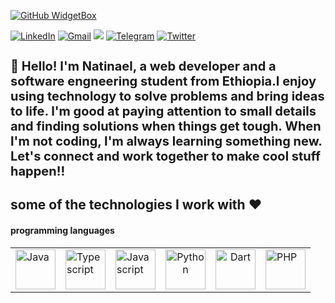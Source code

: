 [![GitHub WidgetBox](https://github-widgetbox.vercel.app/api/profile?username=natidev&data=followers,repositories,stars,commits&theme=viridescent)](https://github.com/natidev)
<!-- <h3 align ="center"> <strong> Let`s Code.Build & FUN </strong> </h3>  -->
<div align="left" width="100%" height="100%">
 
[![LinkedIn](https://img.shields.io/badge/linkedin-%230077B5.svg?style=for-the-badge&logo=linkedin&logoColor=white)](https://www.linkedin.com/in/natinael-wondimagegnehu-9a885b202)
[![Gmail](https://img.shields.io/badge/%20-Send%20Mail-black?color=14171A&labelColor=ef5350&logo=gmail&logoColor=ffffff&style=for-the-badge)](mailto:natinael911@gmail.com)
![](https://komarev.com/ghpvc/?username=natidev&color=brightgreen&style=for-the-badge)
[![Telegram](https://img.shields.io/badge/Telegram-%231877F2.svg?style=for-the-badge&logo=Telegram&logoColor=white)](https://t.me/natiw911)
[![Twitter](https://img.shields.io/badge/Twitter-%231DA1F2.svg?style=for-the-badge&logo=Twitter&logoColor=white)](https://twitter.com/nati_snowchild)
</div>



<h4 style="font-size : 20px;">👋 Hello! I'm Natinael, a web developer and a software engneering student from Ethiopia.I enjoy using technology to solve problems and bring ideas to life. I'm good at paying attention to small details and finding solutions when things get tough. When I'm not coding, I'm always learning something new. Let's connect and work together to make cool stuff happen!!<h4>

<!-- <table align="center" width="100%" height="100%" >
   <tr>
     <td> 
  
![Github stats](https://github-readme-stats.vercel.app/api?username=natidev&theme=radical&show_icons=true&count_private=true&hide=issues) </td>
     <td> [![Top Langs](https://github-readme-stats.vercel.app/api/top-langs/?username=natidev&theme=radical&layout=compact)](https://github.com/natidev) </td>
   </tr>
  </table>
  -->
  



  
<h2> some of the technologies I work with ❤️</h2>

<h4> programming languages</h4>
 
 <table width="100%" height="100%">
  <tr>
      <td>
        <img alt="Java" height=64px src="https://cdn.worldvectorlogo.com/logos/java-4.svg">
     </td>
      <td>
        <img alt="Typescript" height=64px src="https://cdn.worldvectorlogo.com/logos/typescript.svg">
     </td>
     <td>
      <img alt="Javascript" height=64px src="https://cdn.worldvectorlogo.com/logos/logo-javascript.svg">
     </td>
          <td align="center">
       <img alt="Python" height=64px src= "https://cdn.worldvectorlogo.com/logos/python-5.svg">
          </td>
          <td align="center">
       <img alt="Dart" height=64px src="https://cdn.worldvectorlogo.com/logos/dart.svg">
     </td> 
    <td>
        <img alt="PHP" height=64px src="https://cdn.worldvectorlogo.com/logos/php-1.svg">
     </td>
   </tr>
</table>

<h4> Technologies [ Frameworks && tools ] </h4>

<table>
   <tr>
       <td align="center">
        <img alt="Springboot" height=64px src="https://cdn.worldvectorlogo.com/logos/spring-3.svg">
     </td>
        <td>
     <img alt="NextJs" height=64px src="https://icon.icepanel.io/Technology/png-shadow-512/Next.js.png">
    </td>
      <td align="center">
       <img alt="Expo" height=64px src="https://cdn.worldvectorlogo.com/logos/expo-1.svg">
     </td> 
     <td align="center">
      <img alt="Tailwind" height=64px src="https://cdn.worldvectorlogo.com/logos/tailwindcss.svg">
    </td>
     <td align="center">
       <img alt="Redux" height=64px src= "https://cdn.worldvectorlogo.com/logos/redux.svg">
     </td> 
    <td>
     <img alt="shad-cn" height=64px src="https://pbs.twimg.com/media/FxoIFVgagAE-gqB?format=png&name=4096x4096">
    </td>
   </tr>
   <!-- <tr>
    <td align="center">
       <img alt="my-sql" height=64px src="https://brandslogos.com/wp-content/uploads/thumbs/mysql-logo-vector-1.svg">
     </td> 
       <td align="center">
       <img alt="GraphQL" height=64px src="https://cdn.worldvectorlogo.com/logos/graphql-logo-2.svg">
     </td> 
       <td align="center">
       <img alt="Posql" height=64px src="https://github.com/devicons/devicon/blob/master/icons/postgresql/postgresql-original.svg">
     </td>  
    <td align="center">
       <img alt="Socket-io" height=64px src="https://cdn.worldvectorlogo.com/logos/socket-io.svg">
     </td> 
     <td align="center">
       <img alt="Laravel" height=64px src="https://cdn.worldvectorlogo.com/logos/laravel-2.svg">
     </td> 
     <td align="center">
       <img alt="chatGpt" height=64px src="https://cdn.worldvectorlogo.com/logos/chatgpt-4.svg">
     </td> 
   </tr> -->

 </table>
 
<br>




[![Natinael`s github activity graph](https://github-readme-activity-graph.vercel.app/graph?username=natidev&theme=github-compact)](https://github.com/natidev/github-readme-activity-graph)


 
 
<h2> My Projects 📁</h2>
<a href="https://github.com/natidev/cinema-scope">
  <img align="center" src="https://github-readme-stats.vercel.app/api/pin/?username=natidev&theme=react&repo=cinema-scope" />
</a>

<a href="https://github.com/natidev/sudoku">
   <img align="center" src="https://github-readme-stats.vercel.app/api/pin/?username=natidev&theme=react&repo=sudoku" />
</a>



<br>
<br>

## Let's colab 🚀 ,

🌟 I'm always open to collaborating on exciting projects and ideas. If you share similar interests or have a project you'd like to work on together, feel free to reach out on the socials below!

<p>
  <a href="mailto:natinael911@gmail.com" target="_blank"><img alt="E-mail" src="https://img.shields.io/badge/-Gmail-ea4335?style=flat-square&logo=Gmail&logoColor=white" /></a>
  <a href="t.me/natiw911" target="_blank"><img alt="Telegram" src="https://img.shields.io/badge/-Telegram-0088cc?style=flat-square&logo=Telegram&logoColor=white" /></a>
  <a href="https://linkedin.com/in/natinael-wondimagegnehu-9a885b202/" target="_blank"><img alt="LinkedIn" src="https://img.shields.io/badge/-LinkedIn-007ACC?style=flat-square&logo=linkedin&logoColor=white" />
</p>


<br>

 <p align="center">
  <img src="https://capsule-render.vercel.app/api?type=waving&color=gradient&height=80&section=footer"/>
</p>

